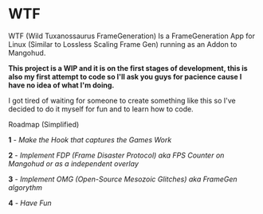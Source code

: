 # WTF
WTF (Wild Tuxanossaurus FrameGeneration) Is a FrameGeneration App for Linux (Similar to Lossless Scaling Frame Gen) running as an Addon to Mangohud.

**This project is a WIP and it is on the first stages of development, this is also my first attempt to code so I'll ask you guys for pacience cause I have no idea of what I'm doing.**

I got tired of waiting for someone to create something like this so I've decided to do it myself for fun and to learn how to code.

Roadmap (Simplified)

**1** - _Make the Hook that captures the Games Work_

**2** - _Implement FDP (Frame Disaster Protocol) aka FPS Counter on Mangohud or as a independent overlay_

**3** - _Implement OMG (Open-Source Mesozoic Glitches) aka FrameGen algorythm_

**4** - _Have Fun_
